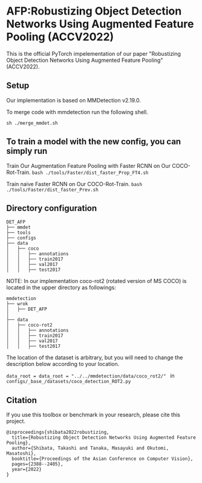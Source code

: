 # AFP:Robustizing Object Detection Networks Using Augmented Feature Pooling (ACCV2022)
This is the official PyTorch impelementation of our paper "Robustizing Object Detection Networks Using Augmented Feature Pooling" (ACCV2022).

## Setup
Our implementation is based on MMDetection v2.19.0.

To merge code with mmdetection run the following shell.

`sh ./merge_mmdet.sh`

## To train a model with the new config, you can simply run
Train Our Augmentation Feature Pooling with Faster RCNN on Our COCO-Rot-Train.
`bash ./tools/Faster/dist_faster_Prop_FT4.sh`

Train naive Faster RCNN on Our COCO-Rot-Train.
`bash ./tools/Faster/dist_faster_Prev.sh`


## Directory configuration

```
DET_AFP  
├── mmdet  
├── tools  
├── configs  
├── data  
│   ├── coco  
│   │   ├── annotations  
│   │   ├── train2017  
│   │   ├── val2017  
│   │   ├── test2017  
```

NOTE: In our implementation coco-rot2 (rotated version of MS COCO) is located in the upper directory as followings:

```
mmdetection 
├── wrok  
│   ├── DET_AFP  
│
├── data  
│   ├── coco-rot2  
│   │   ├── annotations  
│   │   ├── train2017  
│   │   ├── val2017  
│   │   ├── test2017  
```

The location of the dataset is arbitrary, but you will need to change the description below according to your location.

`data_root = data_root = "../../mmdetection/data/coco_rot2/" ` in `configs/_base_/datasets/coco_detection_ROT2.py`

## Citation
If you use this toolbox or benchmark in your research, please cite this project.  
```
@inproceedings{shibata2022robustizing,  
  title={Robustizing Object Detection Networks Using Augmented Feature Pooling},  
  author={Shibata, Takashi and Tanaka, Masayuki and Okutomi, Masatoshi},  
  booktitle={Proceedings of the Asian Conference on Computer Vision},  
  pages={2388--2405},  
  year={2022}  
}
```

